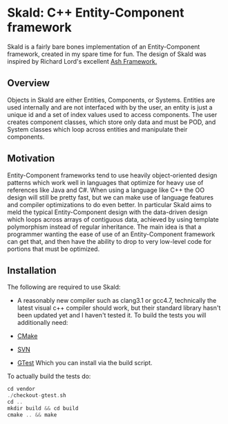 # Skald: C++ Entity-Component framework

Skald is a fairly bare bones implementation of an Entity-Component framework, created in my spare time for fun. The design of Skald was inspired by Richard Lord's excellent [Ash Framework.](https://github.com/richardlord/Ash)

## Overview

Objects in Skald are either Entities, Components, or Systems. Entities are used internally and are not interfaced with by the user, an entity is just a unique id and a set of index values used to access components. The user creates component classes, which store only data and must be POD, and System classes which loop across entities and manipulate their components.

## Motivation

Entity-Component frameworks tend to use heavily object-oriented design patterns which work well in languages that optimize for heavy use of references like Java and C#. When using a language like C++ the OO design will still be pretty fast, but we can make use of language features and compiler optimizations to do even better.
In particular Skald aims to meld the typical Entity-Component design with the data-driven design which loops across arrays of contiguous data, achieved by using template polymorphism instead of regular inheritance. The main idea is that a programmer wanting the ease of use of an Entity-Component framework can get that, and then have the ability to drop to very low-level code for portions that must be optimized.

## Installation

The following are required to use Skald:

- A reasonably new compiler such as clang3.1 or gcc4.7, technically the latest visual c++ compiler should work, but their standard library hasn't been updated yet and I haven't tested it.
To build the tests you will additionally need:

- [CMake](http://cmake.org/)
- [SVN](http://subversion.apache.org/)
- [GTest](http://code.google.com/p/googletest/) Which you can install via the build script.

To actually build the tests do:

```c++
cd vendor
./checkout-gtest.sh
cd ..
mkdir build && cd build
cmake .. && make
```
